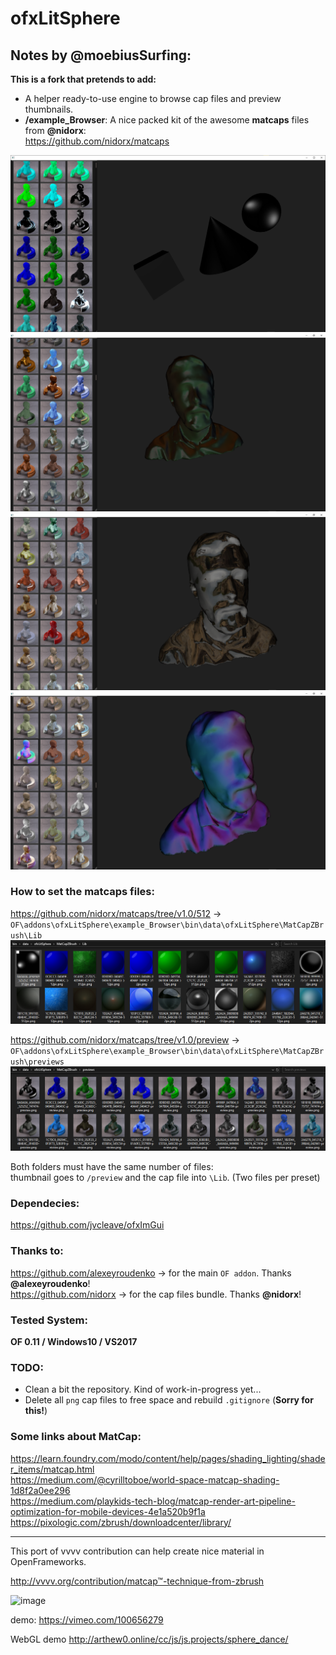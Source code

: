 ofxLitSphere
=============================

## Notes by @moebiusSurfing:

**This is a fork that pretends to add:**  

- A helper ready-to-use engine to browse cap files and preview thumbnails.  
- **/example_Browser**: A nice packed kit of the awesome **matcaps** files from **@nidorx**:  
https://github.com/nidorx/matcaps

![image](readme_images/screenshot1.PNG?)  
![image](readme_images/screenshot2.PNG?)  
![image](readme_images/screenshot3.PNG?raw=true "screenshot3")  
![image](readme_images/screenshot4.PNG?raw=true "screenshot4")  

### How to set the matcaps files:  
https://github.com/nidorx/matcaps/tree/v1.0/512 ->  
`OF\addons\ofxLitSphere\example_Browser\bin\data\ofxLitSphere\MatCapZBrush\Lib`
![Alt text](readme_images/dataFiles1.PNG?raw=true "dataFiles1")  

https://github.com/nidorx/matcaps/tree/v1.0/preview ->  
`OF\addons\ofxLitSphere\example_Browser\bin\data\ofxLitSphere\MatCapZBrush\previews`
![Alt text](readme_images/dataFiles2.PNG?raw=true "dataFiles2")  

Both folders must have the same number of files:  
thumbnail goes to `/preview` and the cap file into `\Lib`. (Two files per preset)


### Dependecies:  
https://github.com/jvcleave/ofxImGui

### Thanks to:   
https://github.com/alexeyroudenko -> for the main `OF addon`. Thanks **@alexeyroudenko**!  
https://github.com/nidorx -> for the cap files bundle. Thanks **@nidorx**! 

### Tested System:  
**OF 0.11 / Windows10 / VS2017**

### TODO:
- Clean a bit the repository. Kind of work-in-progress yet...  
- Delete all `png` cap files to free space and rebuild `.gitignore` (**Sorry for this!**)

### Some links about **MatCap**:  

https://learn.foundry.com/modo/content/help/pages/shading_lighting/shader_items/matcap.html  
https://medium.com/@cyrilltoboe/world-space-matcap-shading-1d8f2a0ee296  
https://medium.com/playkids-tech-blog/matcap-render-art-pipeline-optimization-for-mobile-devices-4e1a520b9f1a  
https://pixologic.com/zbrush/downloadcenter/library/

--------------------------------------------------------------------------------

This port of vvvv contribution can help create nice material in OpenFrameworks.

http://vvvv.org/contribution/matcap™-technique-from-zbrush


![image](http://www.arthew0.ru/cc/js/js.projects/sphere_dance/preview/litsphere_01.png)

demo:
https://vimeo.com/100656279

WebGL demo http://arthew0.online/cc/js/js.projects/sphere_dance/
